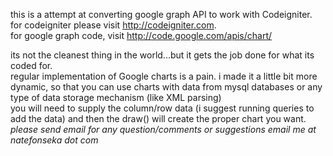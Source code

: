 this is a attempt at converting google graph API to work with Codeigniter.
<br />for codeigniter please visit http://codeigniter.com.
<br />for google graph code, visit http://code.google.com/apis/chart/

its not the cleanest thing in the world...but it gets the job done for what its coded for.<br/>
regular implementation of Google charts is a pain. i made it a little bit more dynamic, so that you can use charts with data from 
mysql databases or any type of data storage mechanism (like XML parsing)
<br />
you will need to supply the column/row data (i suggest running queries to add the data)
and then the draw() will create the proper chart you want.
<i>
please send email for any question/comments or suggestions
email me at natefonseka dot com
</i>
